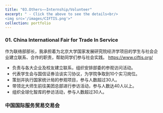 ```yaml
---
title: "03.Others——Internship/Volunteer"
excerpt: " - Click the above to see the details<br/>
<img src='/images/CIFTIS.png'>"
collection: portfolio
---
```


### 01. China International Fair for Trade In Service

作为联络部部长，我承担着为北京大学国家发展研究院经济学项目的学生与社会企业建立联系、合作的职责，帮助同学们参与社会实践。
https://www.ciftis.org/
- 负责与各大企业及校友建立联系，组织安排部委的参观访问活动。
- 代表学生会与国信证券洽谈实习协议，为学院争取到10个实习岗位。
- 策划并执行国家统计局的参观项目，参与人数超过30人。
- 带领北大师生前往美团总部进行参访活动，参与人数达40人以上。
- 组织全球化智库的参访活动，参与人数超过30人。

### 中国国际服务贸易交易会